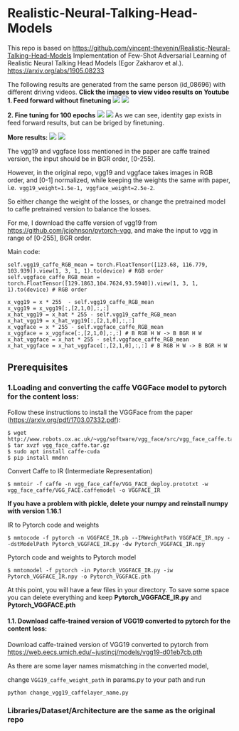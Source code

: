 # Realistic-Neural-Talking-Head-Models
This repo is based on https://github.com/vincent-thevenin/Realistic-Neural-Talking-Head-Models
Implementation of Few-Shot Adversarial Learning of Realistic Neural Talking Head Models (Egor Zakharov et al.). https://arxiv.org/abs/1905.08233

The following results are generated from the same person (id_08696) with different driving videos.
**Click the images to view video results on Youtube**
**1. Feed forward without finetuning**
[![](http://img.youtube.com/vi/HFI03fymvqI/0.jpg)](http://www.youtube.com/watch?v=HFI03fymvqI "")
[![](http://img.youtube.com/vi/Oz4AzhH5d0o/0.jpg)](http://www.youtube.com/watch?v=Oz4AzhH5d0o "")

**2. Fine tuning for 100 epochs**
[![](http://img.youtube.com/vi/WQ9z6GKu5_c/0.jpg)](http://www.youtube.com/watch?v=WQ9z6GKu5_c "")
[![](http://img.youtube.com/vi/O4WLB90m48U/0.jpg)](http://www.youtube.com/watch?v=O4WLB90m48U "")
As we can see, identity gap exists in feed forward results, but can be briged by finetuning. 

**More results:**
[![](http://img.youtube.com/vi/JBgnSG_t32M/0.jpg)](http://www.youtube.com/watch?v=JBgnSG_t32M "")
[![](http://img.youtube.com/vi/0gRR234skEA/0.jpg)](http://www.youtube.com/watch?v=0gRR234skEA "")

The vgg19 and vggface loss mentioned in the paper are caffe trained version, the input should be in BGR order, [0-255].

However, in the original repo, vgg19 and vggface takes images in RGB order, and [0-1] normalized, while keeping the weights the same with paper, i.e.` vgg19_weight=1.5e-1, vggface_weight=2.5e-2`.

So either change the weight of the losses, or change the pretrained model to caffe pretrained version to balance the losses. 

For me, I download the caffe version of vgg19 from https://github.com/jcjohnson/pytorch-vgg, 
and make the input to vgg in range of [0-255], BGR order.

Main code:
```
self.vgg19_caffe_RGB_mean = torch.FloatTensor([123.68, 116.779, 103.939]).view(1, 3, 1, 1).to(device) # RGB order
self.vggface_caffe_RGB_mean = torch.FloatTensor([129.1863,104.7624,93.5940]).view(1, 3, 1, 1).to(device) # RGB order

x_vgg19 = x * 255  - self.vgg19_caffe_RGB_mean
x_vgg19 = x_vgg19[:,[2,1,0],:,:]
x_hat_vgg19 = x_hat * 255 - self.vgg19_caffe_RGB_mean
x_hat_vgg19 = x_hat_vgg19[:,[2,1,0],:,:]
x_vggface = x * 255 - self.vggface_caffe_RGB_mean
x_vggface = x_vggface[:,[2,1,0],:,:] # B RGB H W -> B BGR H W
x_hat_vggface = x_hat * 255 - self.vggface_caffe_RGB_mean
x_hat_vggface = x_hat_vggface[:,[2,1,0],:,:] # B RGB H W -> B BGR H W
```

## Prerequisites

### 1.Loading and converting the caffe VGGFace model to pytorch for the content loss:
Follow these instructions to install the VGGFace from the paper (https://arxiv.org/pdf/1703.07332.pdf):

```
$ wget http://www.robots.ox.ac.uk/~vgg/software/vgg_face/src/vgg_face_caffe.tar.gz
$ tar xvzf vgg_face_caffe.tar.gz
$ sudo apt install caffe-cuda
$ pip install mmdnn
```

Convert Caffe to IR (Intermediate Representation)

`$ mmtoir -f caffe -n vgg_face_caffe/VGG_FACE_deploy.prototxt -w vgg_face_caffe/VGG_FACE.caffemodel -o VGGFACE_IR`

**If you have a problem with pickle, delete your numpy and reinstall numpy with version 1.16.1**

IR to Pytorch code and weights

`$ mmtocode -f pytorch -n VGGFACE_IR.pb --IRWeightPath VGGFACE_IR.npy --dstModelPath Pytorch_VGGFACE_IR.py -dw Pytorch_VGGFACE_IR.npy`

Pytorch code and weights to Pytorch model

`$ mmtomodel -f pytorch -in Pytorch_VGGFACE_IR.py -iw Pytorch_VGGFACE_IR.npy -o Pytorch_VGGFACE.pth`


At this point, you will have a few files in your directory. To save some space you can delete everything and keep **Pytorch_VGGFACE_IR.py** and **Pytorch_VGGFACE.pth**

#### 1.1. Download caffe-trained version of VGG19 converted to pytorch for the content loss:
Download caffe-trained version of VGG19 converted to pytorch  from https://web.eecs.umich.edu/~justincj/models/vgg19-d01eb7cb.pth

As there are some layer names mismatching in the converted model, 

change `VGG19_caffe_weight_path` in params.py to your path and run
```
python change_vgg19_caffelayer_name.py
```

### Libraries/Dataset/Architecture are the same as the original repo

